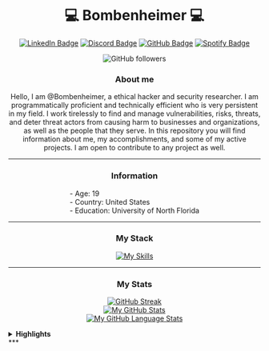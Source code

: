 <div align="center">

  # <div style="text-align: center;">💻 **Bombenheimer** 💻</div>

  [![LinkedIn Badge](https://img.shields.io/badge/LinkedIn-0a66c2?style=for-the-badge&logo=linkedin&logoColor=white)](https://www.linkedin.com/in/bruce-smith-4a4941296/)
  [![Discord Badge](https://img.shields.io/badge/Discord-7289da?style=for-the-badge&logo=discord&logoColor=white)](https://discord.com/channels/@arrgs8)
  [![GitHub Badge](https://img.shields.io/badge/GitHub-24292e?style=for-the-badge&logo=github&logoColor=white)](https://github.com/Bombenheimer/)
  [![Spotify Badge](https://img.shields.io/badge/Spotify-1db954?style=for-the-badge&logo=spotify&logoColor=white)](https://open.spotify.com/user/31i7hr5eqfinn6ricygtgsywuthu?si=c36f7c5ad5d34407)

  ![GitHub followers](https://img.shields.io/github/followers/Bombenheimer?style=for-the-badge)

  ### About me
  Hello, I am @Bombenheimer, a ethical hacker and security researcher. I am programmatically proficient and technically efficient who is very persistent in my field. I work tirelessly to find and manage vulnerabilities, risks, threats, and deter threat actors from causing harm to businesses and organizations, as well as the people that they serve. In this repository you will find information about me, my accomplishments, and some of my active projects. I am open to contribute to any project as well.

  ***

  ### Information
  
  <div style="text-align: left; display: inline-block;">
    - Age: 19
    </br>
    - Country: United States
    </br>
    - Education: University of North Florida
  </div>

  ***

  ### My Stack
  [![My Skills](https://skillicons.dev/icons?i=python,c,bash,kali,mint,ubuntu,vim,neovim,stackoverflow&theme=dark&perline=3)](https://skillicons.dev)

  ***

  ### My Stats
  [![GitHub Streak](http://github-readme-streak-stats.herokuapp.com?user=bombenheimer&theme=dark&background=000000)](https://git.io/streak-stats)
  <br/>
  [![My GitHub Stats](https://github-readme-stats.vercel.app/api/?username=bombenheimer&count_private=true&theme=tokyonight&showicons=true)]()
  <br/>
  [![My GitHub Language Stats](https://github-readme-stats.vercel.app/api/top-langs/?username=bombenheimer&langs_count=5&theme=tokyonight)]()

</div>

<details>
<summary> <strong>Highlights</strong> </summary>
  <ul>
    <li>Projects:</li>
    <ul>
        <li><strong><a href="https://github.com/Bombenheimer/Aliencrypt">Aliencrypt</a></strong></li>
        <li><strong><a href="https://github.com/Bombenheimer/passgen">passgen</a></strong></li>
      </ul>
    <li>Participated in the 2023 NCAE Cybergames CTF and finished in <strong><a href="https://github.com/Bombenheimer/Bombenheimer/blob/main/Outside%20Experience/Competitions/NCAE-Cybergames-Final.jpg">2nd Place</a></strong></li>
  </ul>
</details>
***
